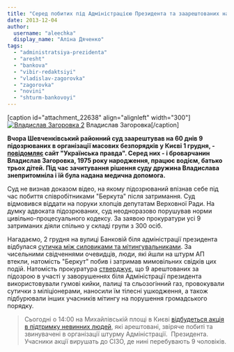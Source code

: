 ```yaml
---
title: "Серед побитих під Адміністрацією Президента та заарештованих на 60 днів є броварчанин"
date: 2013-12-04
author: 
  username: "aleechka"
  display_name: "Аліна Дяченко"
tags: 
  - "administratsiya-prezidenta"
  - "aresht"
  - "bankova"
  - "vibir-redaktsiyi"
  - "vladislav-zagorovka"
  - "zagorovka"
  - "novini"
  - "shturm-bankovoyi"
---
```


\[caption id="attachment\_22638" align="alignleft" width="300"\][![Владислав Загоровка 2](https://mpz.brovary.org/wp-content/uploads/2013/12/Vladislav-Zagorovka-2.jpg)](https://mpz.brovary.org/wp-content/uploads/2013/12/Vladislav-Zagorovka-2.jpg) Владислав Загоровка\[/caption\]

**Вчора Шевченківський районний суд заарештував на 60 днів 9 підозрюваних в організації масових безпорядків у Києві 1 грудня, - [повідомляє](http://www.pravda.com.ua/news/2013/12/4/7004705/) сайт "Українська правда". Серед них - і броварчанин Владислав Загоровка, 1975 року народження, працює водієм, батько трьох дітей. Під час зачитування рішення суду дружина Владислава знепритомніла і їй була надана медична допомога.**

Суд не визнав доказом відео, на якому підозрюваний впізнав себе під час побиття співробітниками "Беркута" після затримання. Суд відмовився віддати на поруки хлопців депутатам Верховної Ради. На думку адвоката підозрюваних, суд неодноразово порушував норми цивільно-процесуального кодексу. За заявою прокуратури усі 9 затриманих діяли спільно у складі групи з 300 осіб.

Нагадаємо, 2 грудня на вулиці Банковій біля адміністрації президента відбулася [сутичка між силовиками та мітингувальниками](http://www.pravda.com.ua/news/2013/12/1/7004044/). За чисельними свідченнями очевидців, люди, які йшли на штурм АП втекли, натомість "Беркут" побив і затримав мимовільних свідків цих подій. Натомість прокуратура [стверджує](http://www.pravda.com.ua/news/2013/12/4/7004715/), що 9 арештованих за підозрою в участі у заворушеннях біля Адміністрації президента використовували гумові кийки, палиці та сльозогінний газ, провокували сутички з міліціонерами, наносили їм тілесні ушкодження, а також підбурювали інших учасників мітингу на порушення громадського порядку.

> Сьогодні о 14:00 на Михайлівській площі в Києві [відбудеться акція в підтримку невинних людей](http://maidanua.org/2013/12/aktsiya-v-pidtrymku-nevynno-postrazhdalyh-vid-sylovykiv/), які арештовані, звіряче побиті та звинувачені в організації штурму Адміністрації.  Президента. Учасники акції вирушать до СІЗО, де нині перебувають 9 чоловіків.
